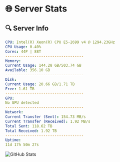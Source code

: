 # 🌐 Server Stats
## 🔍 Server Info
```yaml
CPU: Intel(R) Xeon(R) CPU E5-2699 v4 @ 1294.23GHz
CPU Usage: 0.40%
Cores: 44P | 88T
-----------------------------------
Memory:
Current Usage: 144.28 GB/503.74 GB
Available: 356.10 GB
-----------------------------------
Disk:
Current Usage: 20.66 GB/1.71 TB
Free: 1.61 TB
-----------------------------------
GPU:
No GPU detected
-----------------------------------
Network:
Current Transfer (Sent): 154.73 MB/s
Current Transfer (Received): 1.92 MB/s
Total Sent: 118.62 TB
Total Received: 1.92 TB
-----------------------------------
Uptime:
11d 17h 50m 27s
```
![GitHub Stats](https://img.shields.io/badge/Updated-2025-02-19_16:33:45-blue)